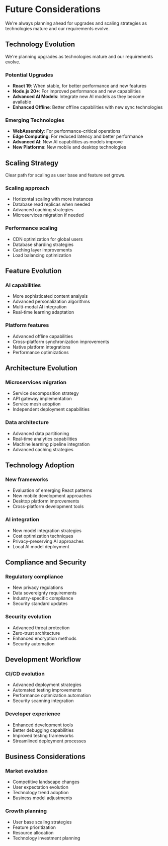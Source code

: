 # Future Considerations

We're always planning ahead for upgrades and scaling strategies as technologies mature and our requirements evolve.

## Technology Evolution

We're planning upgrades as technologies mature and our requirements evolve.

### Potential Upgrades

- **React 19**: When stable, for better performance and new features
- **Node.js 20+**: For improved performance and new capabilities
- **Advanced AI Models**: Integrate new AI models as they become available
- **Enhanced Offline**: Better offline capabilities with new sync technologies

### Emerging Technologies

- **WebAssembly**: For performance-critical operations
- **Edge Computing**: For reduced latency and better performance
- **Advanced AI**: New AI capabilities as models improve
- **New Platforms**: New mobile and desktop technologies

## Scaling Strategy

Clear path for scaling as user base and feature set grows.

### Scaling approach

- Horizontal scaling with more instances
- Database read replicas when needed
- Advanced caching strategies
- Microservices migration if needed

### Performance scaling

- CDN optimization for global users
- Database sharding strategies
- Caching layer improvements
- Load balancing optimization

## Feature Evolution

### AI capabilities

- More sophisticated content analysis
- Advanced personalization algorithms
- Multi-modal AI integration
- Real-time learning adaptation

### Platform features

- Advanced offline capabilities
- Cross-platform synchronization improvements
- Native platform integrations
- Performance optimizations

## Architecture Evolution

### Microservices migration

- Service decomposition strategy
- API gateway implementation
- Service mesh adoption
- Independent deployment capabilities

### Data architecture

- Advanced data partitioning
- Real-time analytics capabilities
- Machine learning pipeline integration
- Advanced caching strategies

## Technology Adoption

### New frameworks

- Evaluation of emerging React patterns
- New mobile development approaches
- Desktop platform improvements
- Cross-platform development tools

### AI integration

- New model integration strategies
- Cost optimization techniques
- Privacy-preserving AI approaches
- Local AI model deployment

## Compliance and Security

### Regulatory compliance

- New privacy regulations
- Data sovereignty requirements
- Industry-specific compliance
- Security standard updates

### Security evolution

- Advanced threat protection
- Zero-trust architecture
- Enhanced encryption methods
- Security automation

## Development Workflow

### CI/CD evolution

- Advanced deployment strategies
- Automated testing improvements
- Performance optimization automation
- Security scanning integration

### Developer experience

- Enhanced development tools
- Better debugging capabilities
- Improved testing frameworks
- Streamlined deployment processes

## Business Considerations

### Market evolution

- Competitive landscape changes
- User expectation evolution
- Technology trend adoption
- Business model adjustments

### Growth planning

- User base scaling strategies
- Feature prioritization
- Resource allocation
- Technology investment planning
